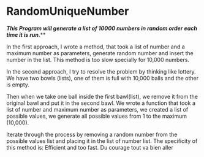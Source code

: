 # RandomUniqueNumber
*********This Program will generate a list of 10000 numbers in random order each time it is run.***********
          
          
In the first approach, I wrote a method, that took a list of number and a maximum number as parameters, generate random number and insert the number in the list. 
This method is too slow specially for 10,000 numbers. 
          
In the second approach, I try to resolve the problem by thinking like lottery. 
We have two bowls (lists), one of them is full with 10,000 balls and the other is empty. 

Then when we take one ball inside the first bawl(list), we remove it from the original bawl and put it in the second bawl. 
We wrote a function that took a list of number and maximum number as parameters, we created a list of possible values, we generate all possible values from 1 to the maximum (10,000). 

Iterate through the process by removing a random number from the possible values list and placing it in the list of number list. 
The specificity of this method is: Efficient and too fast. 
Du courage tout va bien aller


